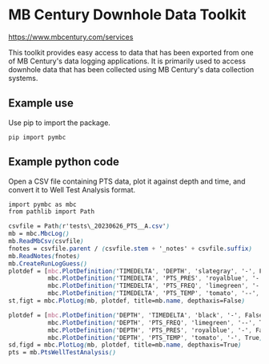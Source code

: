 # MB Century Downhole Data Toolkit

https://www.mbcentury.com/services 

This toolkit provides easy access to data that has been exported from one of MB Century's data logging applications. It is primarily used to access downhole data that has been collected using MB Century's data collection systems.


## Example use

Use pip to import the package.

```ccs
pip import pymbc
```

## Example python code

Open a CSV file containing PTS data, plot it against depth and time, and convert it to Well Test Analysis format.
```css
import pymbc as mbc
from pathlib import Path

csvfile = Path(r'tests\_20230626_PTS__A.csv')
mb = mbc.MbcLog()
mb.ReadMbCsv(csvfile)
fnotes = csvfile.parent / (csvfile.stem + '_notes' + csvfile.suffix)
mb.ReadNotes(fnotes)
mb.CreateRunLogGuess()
plotdef = [mbc.PlotDefinition('TIMEDELTA', 'DEPTH', 'slategray', '-', False),
		   mbc.PlotDefinition('TIMEDELTA', 'PTS_PRES', 'royalblue', '-', False),
		   mbc.PlotDefinition('TIMEDELTA', 'PTS_FREQ', 'limegreen', '-', False),
		   mbc.PlotDefinition('TIMEDELTA', 'PTS_TEMP', 'tomato', '--', True)]
st,figt = mbc.PlotLog(mb, plotdef, title=mb.name, depthaxis=False)

plotdef = [mbc.PlotDefinition('DEPTH', 'TIMEDELTA', 'black', '-', False),
		   mbc.PlotDefinition('DEPTH', 'PTS_FREQ', 'limegreen', '--', True),
		   mbc.PlotDefinition('DEPTH', 'PTS_PRES', 'royalblue', '-', False),
		   mbc.PlotDefinition('DEPTH', 'PTS_TEMP', 'tomato', '-', True)]
sd,figd = mbc.PlotLog(mb, plotdef, title=mb.name, depthaxis=True) 
pts = mb.PtsWellTestAnalysis()
	
```      

